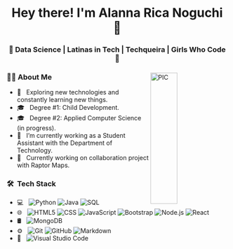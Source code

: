 <h1 align="center">Hey there! I'm Alanna Rica Noguchi 👋 </h1>
<h3 align="center">🚀 Data Science | Latinas in Tech | Techqueira | Girls Who Code  🚀</h3>
<div>
<img width = "35%" align="right" alt="PIC" height="300px" src="https://media.giphy.com/media/dWxO36Jzd6bTSt5dIY/giphy.gif" />
<div align="left"> 
  <h3> 👩‍💻 About Me </h3>

  - 🤔 &nbsp; Exploring new technologies and constantly learning new things.
  - 🎓 &nbsp; Degree #1: Child Development.
  - 🎓 &nbsp; Degree #2: Applied Computer Science (in progress).
  - 💼 &nbsp; I’m currently working as a Student Assistant with the Department of Technology.
  - 🌱 &nbsp; Currently working on collaboration project with Raptor Maps. 
</div> 
</div>


<h3> 🛠 &nbsp;Tech Stack</h3>

- 💻 &nbsp;
  ![Python](https://img.shields.io/badge/-Python-333333?style=flat&logo=python)
  ![Java](https://img.shields.io/badge/-Java-333333?style=flat&logo=Java&logoColor=007396)
  ![SQL](https://img.shields.io/badge/SQL-SQL-blue)
- 🌐 &nbsp;
  ![HTML5](https://img.shields.io/badge/-HTML5-333333?style=flat&logo=HTML5)
  ![CSS](https://img.shields.io/badge/-CSS-333333?style=flat&logo=CSS3&logoColor=1572B6)
  ![JavaScript](https://img.shields.io/badge/-JavaScript-333333?style=flat&logo=javascript)
  ![Bootstrap](https://img.shields.io/badge/-Bootstrap-333333?style=flat&logo=bootstrap&logoColor=563D7C)
  ![Node.js](https://img.shields.io/badge/-Node.js-333333?style=flat&logo=node.js)
  ![React](https://img.shields.io/badge/-React-333333?style=flat&logo=react)
- 🛢 &nbsp;
  ![MongoDB](https://img.shields.io/badge/-MongoDB-333333?style=flat&logo=mongodb)
- ⚙️ &nbsp;
  ![Git](https://img.shields.io/badge/-Git-333333?style=flat&logo=git)
  ![GitHub](https://img.shields.io/badge/-GitHub-333333?style=flat&logo=github)
  ![Markdown](https://img.shields.io/badge/-Markdown-333333?style=flat&logo=markdown)
- 🔧 &nbsp;
  ![Visual Studio Code](https://img.shields.io/badge/-Visual%20Studio%20Code-333333?style=flat&logo=visual-studio-code&logoColor=007ACC)
  

<br/>
